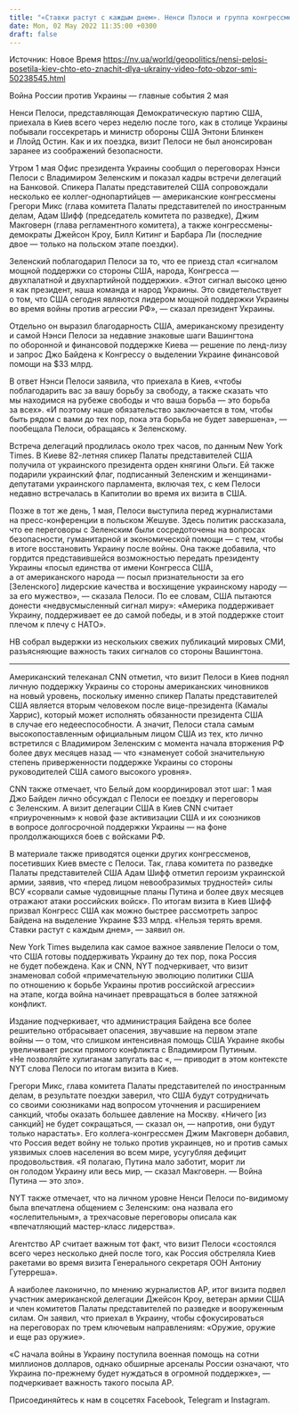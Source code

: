 ```yaml
---
title: "«Ставки растут с каждым днем». Ненси Пэлоси и группа конгрессменов США посетила Киев вскоре после обстрела: почему еще был важен этот визит"
date: Mon, 02 May 2022 11:35:00 +0300
draft: false
---
```

Источник: Новое Время https://nv.ua/world/geopolitics/nensi-pelosi-posetila-kiev-chto-eto-znachit-dlya-ukrainy-video-foto-obzor-smi-50238545.html


Война России против Украины — главные события 2 мая

Ненси Пелоси, представляющая Демократическую партию США, приехала в Киев всего через неделю после того, как в столице Украины побывали госсекретарь и министр обороны США Энтони Блинкен и Ллойд Остин. Как и их поездка, визит Пелоси не был анонсирован заранее из соображений безопасности.

Утром 1 мая Офис президента Украины сообщил о переговорах Нэнси Пелоси с Владимиром Зеленским и показал кадры встречи делегаций на Банковой. Спикера Палаты представителей США сопровождали несколько ее коллег-однопартийцев — американские конгрессмены Грегори Микс (глава комитета Палаты представителей по иностранным делам, Адам Шифф (председатель комитета по разведке), Джим Макговерн (глава регламентного комитета), а также конгрессмены-демократы Джейсон Кроу, Билл Китинг и Барбара Ли (последние двое — только на польском этапе поездки).

Зеленский поблагодарил Пелоси за то, что ее приезд стал «сигналом мощной поддержки со стороны США, народа, Конгресса — двухпалатной и двухпартийной поддержки». «Этот сигнал высоко ценю я как президент, наша команда и народ Украины. Это свидетельствует о том, что США сегодня являются лидером мощной поддержки Украины во время войны против агрессии РФ», — сказал президент Украины.

Отдельно он выразил благодарность США, американскому президенту и самой Нэнси Пелоси за недавние знаковые шаги Вашингтона по оборонной и финансовой поддержке Киева — решение по ленд-лизу и запрос Джо Байдена к Конгрессу о выделении Украине финансовой помощи на $33 млрд.

В ответ Нэнси Пелоси заявила, что приехала в Киев, «чтобы поблагодарить вас за вашу борьбу за свободу, а также сказать что мы находимся на рубеже свободы и что ваша борьба — это борьба за всех». «И поэтому наше обязательство заключается в том, чтобы быть рядом с вами до тех пор, пока эта борьба не будет завершена», — пообещала Пелоси, обращаясь к Зеленскому.

Встреча делегаций продлилась около трех часов, по данным New York Times. В Киеве 82-летняя спикер Палаты представителей США получила от украинского президента орден княгини Ольги. Ей также подарили украинский флаг, подписанный Зеленским и женщинами-депутатами украинского парламента, включая тех, с кем Пелоси недавно встречалась в Капитолии во время их визита в США.

Позже в тот же день, 1 мая, Пелоси выступила перед журналистами на пресс-конференции в польском Жешуве. Здесь политик рассказала, что ее переговоры с Зеленским были сосредоточены на вопросах безопасности, гуманитарной и экономической помощи — с тем, чтобы в итоге восстановить Украину после войны. Она также добавила, что гордится представившейся возможностью передать президенту Украины «посыл единства от имени Конгресса США, а от американского народа — посыл признательности за его [Зеленского] лидерские качества и восхищение украинскому народу — за его мужество», — сказала Пелоси. По ее словам, США пытаются донести «недвусмысленный сигнал миру»: «Америка поддерживает Украину, поддерживает ее до самой победы, и в этой поддержке стоит плечом к плечу с НАТО».

НВ собрал выдержки из нескольких свежих публикаций мировых СМИ, разъясняющие важность таких сигналов со стороны Вашингтона.

***

Американский телеканал CNN отметил, что визит Пелоси в Киев поднял личную поддержку Украины со стороны американских чиновников на новый уровень, поскольку именно спикер Палаты представителей США является вторым человеком после вице-президента (Камалы Харрис), который может исполнять обязанности президента США в случае его недееспособности. А значит, Пелоси стала самым высокопоставленным официальным лицом США из тех, кто лично встретился с Владимиром Зеленским с момента начала вторжения РФ более двух месяцев назад — что «знаменует собой значительную степень приверженности поддержке Украины со стороны руководителей США самого высокого уровня».

CNN также отмечает, что Белый дом координировал этот шаг: 1 мая Джо Байден лично обсуждал с Пелоси ее поездку и переговоры с Зеленским. А визит делегации США в Киев CNN считает «приуроченным» к новой фазе активизации США и их союзников в вопросе долгосрочной поддержки Украины — на фоне пролдолжающихся боев с войсками РФ.

В материале также приводятся оценки других конгрессменов, посетивших Киев вместе с Пелоси. Так, глава комитета по разведке Палаты представителей США Адам Шифф отметил героизм украинской армии, заявив, что «перед лицом невообразимых трудностей» силы ВСУ «сорвали самые чудовищные планы Путина и более двух месяцев отражают атаки российских войск». По итогам визита в Киев Шифф призвал Конгресс США как можно быстрее рассмотреть запрос Байдена на выделение Украине $33 млрд. «Нельзя терять время. Ставки растут с каждым днем», — заявил он.

New York Times выделила как самое важное заявление Пелоси о том, что США готовы поддерживать Украину до тех пор, пока Россия не будет побеждена. Как и CNN, NYT подчеркивает, что визит знаменовал собой «примечательную эволюцию политики США по отношению к борьбе Украины против российской агрессии» на этапе, когда война начинает превращаться в более затяжной конфликт.

Издание подчеркивает, что администрация Байдена все более решительно отбрасывает опасения, звучавшие на первом этапе войны — о том, что слишком интенсивная помощь США Украине якобы увеличивает риски прямого конфликта с Владимиром Путиным. «Не позволяйте хулиганам запугать вас «, — приводит в этом контексте NYT слова Пелоси по итогам визита в Киев.

Грегори Микс, глава комитета Палаты представителей по иностранным делам, в результате поездки заверил, что США будут сотрудничать со своими союзниками над вопросом уточнения и расширением санкций, чтобы оказать большее давление на Москву. «Ничего [из санкций] не будет сокращаться, — сказал он, — напротив, они будут только нарастать». Его коллега-конгрессмен Джим Макговерн добавил, что Россия ведет войну не только против украинцев, но и против самых уязвимых слоев населения во всем мире, усугубляя дефицит продовольствия. «Я полагаю, Путина мало заботит, морит ли он голодом Украину или весь мир, — сказал Макговерн. — Война Путина — это зло».

NYT также отмечает, что на личном уровне Ненси Пелоси по-видимому была впечатлена общением с Зеленским: она назвала его «ослепительным», а трехчасовые переговоры описала как «впечатляющий мастер-класс лидерства».

Агентство АР считает важным тот факт, что визит Пелоси «состоялся всего через несколько дней после того, как Россия обстреляла Киев ракетами во время визита Генерального секретаря ООН Антониу Гутерреша».

А наиболее лаконично, по мнению журналистов АР, итог визита подвел участник американской делегации Джейсон Кроу, ветеран армии США и член комитетов Палаты представителей по разведке и вооруженным силам. Он заявил, что приехал в Украину, чтобы сфокусироваться на переговорах по трем ключевым направлениям: «Оружие, оружие и еще раз оружие».

«С начала войны в Украину поступила военная помощь на сотни миллионов долларов, однако обширные арсеналы России означают, что Украина по-прежнему будет нуждаться в огромной поддержке», — подчеркивает важность такого посыла АР.

Присоединяйтесь к нам в соцсетях Facebook, Telegram и Instagram.
